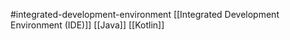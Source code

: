 #integrated-development-environment
[[Integrated Development Environment (IDE)]]
[[Java]]
[[Kotlin]]
